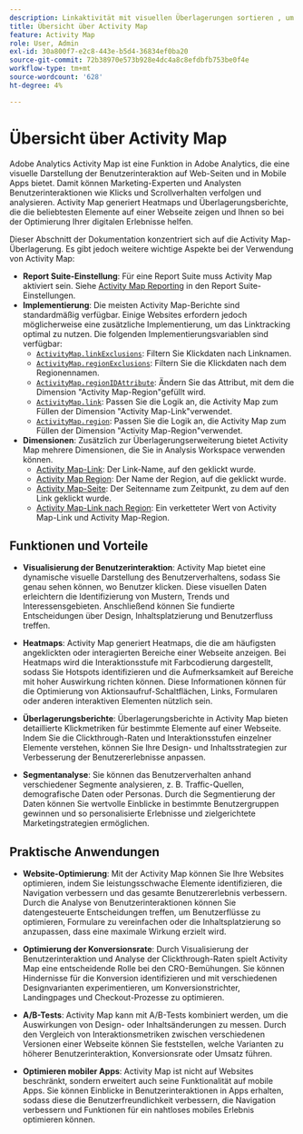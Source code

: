 ```yaml
---
description: Linkaktivität mit visuellen Überlagerungen sortieren , um die Interaktion der Zielgruppe mit Ihren Webseiten zu überwachen.
title: Übersicht über Activity Map
feature: Activity Map
role: User, Admin
exl-id: 30a800f7-e2c8-443e-b5d4-36834ef0ba20
source-git-commit: 72b38970e573b928e4dc4a8c8efdbfb753be0f4e
workflow-type: tm+mt
source-wordcount: '628'
ht-degree: 4%

---
```


# Übersicht über Activity Map

Adobe Analytics Activity Map ist eine Funktion in Adobe Analytics, die eine visuelle Darstellung der Benutzerinteraktion auf Web-Seiten und in Mobile Apps bietet. Damit können Marketing-Experten und Analysten Benutzerinteraktionen wie Klicks und Scrollverhalten verfolgen und analysieren. Activity Map generiert Heatmaps und Überlagerungsberichte, die die beliebtesten Elemente auf einer Webseite zeigen und Ihnen so bei der Optimierung Ihrer digitalen Erlebnisse helfen.

Dieser Abschnitt der Dokumentation konzentriert sich auf die Activity Map-Überlagerung. Es gibt jedoch weitere wichtige Aspekte bei der Verwendung von Activity Map:

* **Report Suite-Einstellung**: Für eine Report Suite muss Activity Map aktiviert sein. Siehe [Activity Map Reporting](/help/admin/admin/c-manage-report-suites/c-edit-report-suites/activity-map.md) in den Report Suite-Einstellungen.
* **Implementierung**: Die meisten Activity Map-Berichte sind standardmäßig verfügbar. Einige Websites erfordern jedoch möglicherweise eine zusätzliche Implementierung, um das Linktracking optimal zu nutzen. Die folgenden Implementierungsvariablen sind verfügbar:
   * [`ActivityMap.linkExclusions`](/help/implement/vars/config-vars/activitymap-linkexclusions.md): Filtern Sie Klickdaten nach Linknamen.
   * [`ActivityMap.regionExclusions`](/help/implement/vars/config-vars/activitymap-regionexclusions.md): Filtern Sie die Klickdaten nach dem Regionennamen.
   * [`ActivityMap.regionIDAttribute`](/help/implement/vars/config-vars/activitymap-regionidattribute.md): Ändern Sie das Attribut, mit dem die Dimension &quot;Activity Map-Region&quot;gefüllt wird.
   * [`ActivityMap.link`](/help/implement/vars/functions/activitymap-link.md): Passen Sie die Logik an, die Activity Map zum Füllen der Dimension &quot;Activity Map-Link&quot;verwendet.
   * [`ActivityMap.region`](/help/implement/vars/functions/activitymap-region.md): Passen Sie die Logik an, die Activity Map zum Füllen der Dimension &quot;Activity Map-Region&quot;verwendet.
* **Dimensionen**: Zusätzlich zur Überlagerungserweiterung bietet Activity Map mehrere Dimensionen, die Sie in Analysis Workspace verwenden können.
   * [Activity Map-Link](/help/components/dimensions/activity-map-link.md): Der Link-Name, auf den geklickt wurde.
   * [Activity Map Region](/help/components/dimensions/activity-map-region.md): Der Name der Region, auf die geklickt wurde.
   * [Activity Map-Seite](/help/components/dimensions/activity-map-page.md): Der Seitenname zum Zeitpunkt, zu dem auf den Link geklickt wurde.
   * [Activity Map-Link nach Region](/help/components/dimensions/activity-map-link-by-region.md): Ein verketteter Wert von Activity Map-Link und Activity Map-Region.

## Funktionen und Vorteile

* **Visualisierung der Benutzerinteraktion**: Activity Map bietet eine dynamische visuelle Darstellung des Benutzerverhaltens, sodass Sie genau sehen können, wo Benutzer klicken. Diese visuellen Daten erleichtern die Identifizierung von Mustern, Trends und Interessensgebieten. Anschließend können Sie fundierte Entscheidungen über Design, Inhaltsplatzierung und Benutzerfluss treffen.

* **Heatmaps**: Activity Map generiert Heatmaps, die die am häufigsten angeklickten oder interagierten Bereiche einer Webseite anzeigen. Bei Heatmaps wird die Interaktionsstufe mit Farbcodierung dargestellt, sodass Sie Hotspots identifizieren und die Aufmerksamkeit auf Bereiche mit hoher Auswirkung richten können. Diese Informationen können für die Optimierung von Aktionsaufruf-Schaltflächen, Links, Formularen oder anderen interaktiven Elementen nützlich sein.

* **Überlagerungsberichte**: Überlagerungsberichte in Activity Map bieten detaillierte Klickmetriken für bestimmte Elemente auf einer Webseite. Indem Sie die Clickthrough-Raten und Interaktionsstufen einzelner Elemente verstehen, können Sie Ihre Design- und Inhaltsstrategien zur Verbesserung der Benutzererlebnisse anpassen.

* **Segmentanalyse**: Sie können das Benutzerverhalten anhand verschiedener Segmente analysieren, z. B. Traffic-Quellen, demografische Daten oder Personas. Durch die Segmentierung der Daten können Sie wertvolle Einblicke in bestimmte Benutzergruppen gewinnen und so personalisierte Erlebnisse und zielgerichtete Marketingstrategien ermöglichen.

## Praktische Anwendungen

* **Website-Optimierung**: Mit der Activity Map können Sie Ihre Websites optimieren, indem Sie leistungsschwache Elemente identifizieren, die Navigation verbessern und das gesamte Benutzererlebnis verbessern. Durch die Analyse von Benutzerinteraktionen können Sie datengesteuerte Entscheidungen treffen, um Benutzerflüsse zu optimieren, Formulare zu vereinfachen oder die Inhaltsplatzierung so anzupassen, dass eine maximale Wirkung erzielt wird.

* **Optimierung der Konversionsrate**: Durch Visualisierung der Benutzerinteraktion und Analyse der Clickthrough-Raten spielt Activity Map eine entscheidende Rolle bei den CRO-Bemühungen. Sie können Hindernisse für die Konversion identifizieren und mit verschiedenen Designvarianten experimentieren, um Konversionstrichter, Landingpages und Checkout-Prozesse zu optimieren.

* **A/B-Tests**: Activity Map kann mit A/B-Tests kombiniert werden, um die Auswirkungen von Design- oder Inhaltsänderungen zu messen. Durch den Vergleich von Interaktionsmetriken zwischen verschiedenen Versionen einer Webseite können Sie feststellen, welche Varianten zu höherer Benutzerinteraktion, Konversionsrate oder Umsatz führen.

* **Optimieren mobiler Apps**: Activity Map ist nicht auf Websites beschränkt, sondern erweitert auch seine Funktionalität auf mobile Apps. Sie können Einblicke in Benutzerinteraktionen in Apps erhalten, sodass diese die Benutzerfreundlichkeit verbessern, die Navigation verbessern und Funktionen für ein nahtloses mobiles Erlebnis optimieren können.
